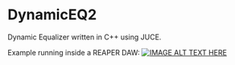 # DynamicEQ2
Dynamic Equalizer written in C++ using JUCE.

Example running inside a REAPER DAW:
[![IMAGE ALT TEXT HERE](https://i.imgur.com/3ah6uFo.png)](https://streamable.com/a3b2n7)
